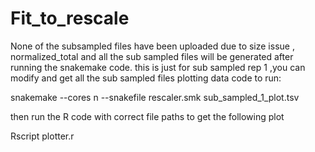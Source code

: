 # Fit_to_rescale
None of the subsampled files have been uploaded due to size issue , normalized_total and all the sub sampled files will be generated after running the snakemake code. this is just for sub sampled rep 1 ,you can modify and get all the sub sampled files plotting data code to run:

snakemake --cores n --snakefile rescaler.smk sub_sampled_1_plot.tsv

then run the R code with correct file paths to get the following plot

Rscript plotter.r


